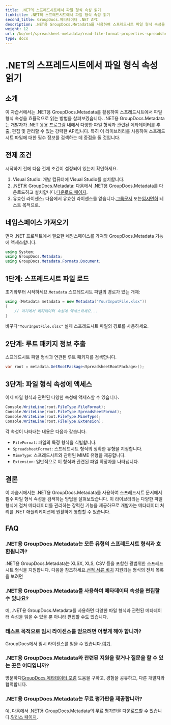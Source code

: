```yaml
---
title: .NET의 스프레드시트에서 파일 형식 속성 읽기
linktitle: .NET의 스프레드시트에서 파일 형식 속성 읽기
second_title: GroupDocs.메타데이터 .NET API
description: .NET용 GroupDocs.Metadata를 사용하여 스프레드시트 파일 형식 속성을 읽는 방법을 알아보세요. 간단한 API 호출을 통해 파일 형식, MIME 유형 등에 액세스하세요.
weight: 12
url: /ko/net/spreadsheet-metadata/read-file-format-properties-spreadsheets/
type: docs
---
```

# .NET의 스프레드시트에서 파일 형식 속성 읽기

## 소개
이 자습서에서는 .NET용 GroupDocs.Metadata를 활용하여 스프레드시트에서 파일 형식 속성을 효율적으로 읽는 방법을 살펴보겠습니다. .NET용 GroupDocs.Metadata는 개발자가 .NET 응용 프로그램 내에서 다양한 파일 형식과 관련된 메타데이터를 추출, 편집 및 관리할 수 있는 강력한 API입니다. 특히 이 라이브러리를 사용하여 스프레드시트 파일에 대한 필수 정보를 검색하는 데 중점을 둘 것입니다.
## 전제 조건
시작하기 전에 다음 전제 조건이 설정되어 있는지 확인하세요.
1. Visual Studio: 개발 컴퓨터에 Visual Studio를 설치합니다.
2.  .NET용 GroupDocs.Metadata: 다음에서 .NET용 GroupDocs.Metadata를 다운로드하고 설치합니다.[다운로드 페이지](https://releases.groupdocs.com/metadata/net/).
3.  유효한 라이센스: 다음에서 유효한 라이센스를 얻습니다.[그룹문서](https://purchase.groupdocs.com/buy) 또는[임시면허](https://purchase.groupdocs.com/temporary-license/) 테스트 목적으로.

## 네임스페이스 가져오기
먼저 .NET 프로젝트에서 필요한 네임스페이스를 가져와 GroupDocs.Metadata 기능에 액세스합니다.
```csharp
using System;
using GroupDocs.Metadata;
using GroupDocs.Metadata.Formats.Document;
```
## 1단계: 스프레드시트 파일 로드
 초기화부터 시작하세요.`Metadata` 스프레드시트 파일의 경로가 있는 개체:
```csharp
using (Metadata metadata = new Metadata("YourInputFile.xlsx"))
{
    // 여기에서 메타데이터 속성에 액세스하세요...
}
```
 바꾸다`"YourInputFile.xlsx"` 실제 스프레드시트 파일의 경로를 사용하세요.
## 2단계: 루트 패키지 정보 추출
스프레드시트 파일 형식과 연관된 루트 패키지를 검색합니다.
```csharp
var root = metadata.GetRootPackage<SpreadsheetRootPackage>();
```
## 3단계: 파일 형식 속성에 액세스
이제 파일 형식과 관련된 다양한 속성에 액세스할 수 있습니다.
```csharp
Console.WriteLine(root.FileType.FileFormat);
Console.WriteLine(root.FileType.SpreadsheetFormat);
Console.WriteLine(root.FileType.MimeType);
Console.WriteLine(root.FileType.Extension);
```
각 속성이 나타내는 내용은 다음과 같습니다.
- `FileFormat`: 파일의 특정 형식을 식별합니다.
- `SpreadsheetFormat`: 스프레드시트 형식의 정확한 유형을 지정합니다.
- `MimeType`: 스프레드시트와 관련된 MIME 유형을 제공합니다.
- `Extension`: 일반적으로 이 형식과 관련된 파일 확장자를 나타냅니다.

## 결론
이 자습서에서는 .NET용 GroupDocs.Metadata를 사용하여 스프레드시트 문서에서 필수 파일 형식 속성을 검색하는 방법을 살펴보았습니다. 이 라이브러리는 다양한 파일 형식에 걸쳐 메타데이터를 관리하는 강력한 기능을 제공하므로 개발자는 메타데이터 처리를 .NET 애플리케이션에 원활하게 통합할 수 있습니다.

## FAQ
### .NET용 GroupDocs.Metadata는 모든 유형의 스프레드시트 형식과 호환됩니까?
 .NET용 GroupDocs.Metadata는 XLSX, XLS, CSV 등을 포함한 광범위한 스프레드시트 형식을 지원합니다. 다음을 참조하세요.[선적 서류 비치](https://tutorials.groupdocs.com/metadata/net/) 지원되는 형식의 전체 목록을 보려면
### .NET용 GroupDocs.Metadata를 사용하여 메타데이터 속성을 편집할 수 있나요?
예, .NET용 GroupDocs.Metadata를 사용하면 다양한 파일 형식과 관련된 메타데이터 속성을 읽을 수 있을 뿐 아니라 편집할 수도 있습니다.
### 테스트 목적으로 임시 라이센스를 얻으려면 어떻게 해야 합니까?
 GroupDocs에서 임시 라이센스를 얻을 수 있습니다.[여기](https://purchase.groupdocs.com/temporary-license/).
### .NET용 GroupDocs.Metadata와 관련된 지원을 찾거나 질문을 할 수 있는 곳은 어디입니까?
 방문하다[GroupDocs 메타데이터 포럼](https://forum.groupdocs.com/c/metadata/14) 도움을 구하고, 경험을 공유하고, 다른 개발자와 협력합니다.
### .NET용 GroupDocs.Metadata는 무료 평가판을 제공합니까?
 예, 다음에서 .NET용 GroupDocs.Metadata의 무료 평가판을 다운로드할 수 있습니다.[릴리스 페이지](https://releases.groupdocs.com/).
